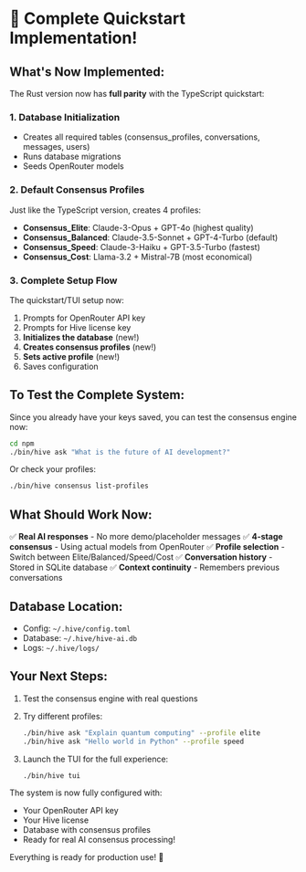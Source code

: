 # 🎉 Complete Quickstart Implementation!

## What's Now Implemented:

The Rust version now has **full parity** with the TypeScript quickstart:

### 1. **Database Initialization**
- Creates all required tables (consensus_profiles, conversations, messages, users)
- Runs database migrations
- Seeds OpenRouter models

### 2. **Default Consensus Profiles**
Just like the TypeScript version, creates 4 profiles:
- **Consensus_Elite**: Claude-3-Opus + GPT-4o (highest quality)
- **Consensus_Balanced**: Claude-3.5-Sonnet + GPT-4-Turbo (default)
- **Consensus_Speed**: Claude-3-Haiku + GPT-3.5-Turbo (fastest)
- **Consensus_Cost**: Llama-3.2 + Mistral-7B (most economical)

### 3. **Complete Setup Flow**
The quickstart/TUI setup now:
1. Prompts for OpenRouter API key
2. Prompts for Hive license key
3. **Initializes the database** (new!)
4. **Creates consensus profiles** (new!)
5. **Sets active profile** (new!)
6. Saves configuration

## To Test the Complete System:

Since you already have your keys saved, you can test the consensus engine now:

```bash
cd npm
./bin/hive ask "What is the future of AI development?"
```

Or check your profiles:
```bash
./bin/hive consensus list-profiles
```

## What Should Work Now:

✅ **Real AI responses** - No more demo/placeholder messages
✅ **4-stage consensus** - Using actual models from OpenRouter
✅ **Profile selection** - Switch between Elite/Balanced/Speed/Cost
✅ **Conversation history** - Stored in SQLite database
✅ **Context continuity** - Remembers previous conversations

## Database Location:
- Config: `~/.hive/config.toml`
- Database: `~/.hive/hive-ai.db`
- Logs: `~/.hive/logs/`

## Your Next Steps:

1. Test the consensus engine with real questions
2. Try different profiles:
   ```bash
   ./bin/hive ask "Explain quantum computing" --profile elite
   ./bin/hive ask "Hello world in Python" --profile speed
   ```

3. Launch the TUI for the full experience:
   ```bash
   ./bin/hive tui
   ```

The system is now fully configured with:
- Your OpenRouter API key
- Your Hive license
- Database with consensus profiles
- Ready for real AI consensus processing!

Everything is ready for production use! 🚀